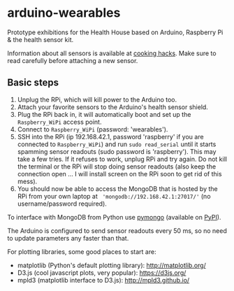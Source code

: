 # arduino-wearables
Prototype exhibitions for the Health House based on Arduino, Raspberry Pi &amp; the health sensor kit.

Information about all sensors is available at [cooking hacks](https://www.cooking-hacks.com/documentation/tutorials/ehealth-biometric-sensor-platform-arduino-raspberry-pi-medical/). Make sure to read carefully before attaching a new sensor.

## Basic steps

1. Unplug the RPi, which will kill power to the Arduino too.
1. Attach your favorite sensors to the Arduino's health sensor shield.
2. Plug the RPi back in, it will automatically boot and set up the `Raspberry_WiPi` access point.
3. Connect to `Raspberry_WiPi` (password: 'wearables').
4. SSH into the RPi (ip 192.168.42.1, password 'raspberry' if you are connected to `Raspberry_WiPi`) and run `sudo read_serial` until it starts spamming sensor readouts (sudo password is 'raspberry'). This may take a few tries. If it refuses to work, unplug RPi and try again. Do not kill the terminal or the RPi will stop doing sensor readouts (also keep the connection open ... I will install screen on the RPi soon to get rid of this mess).
5. You should now be able to access the MongoDB that is hosted by the RPi from your own laptop at `
'mongodb://192.168.42.1:27017/'` (no username/password required).

To interface with MongoDB from Python use [pymongo](https://api.mongodb.com/python/current/) (available on [PyPI](https://pypi.python.org/pypi/pymongo)).

The Arduino is configured to send sensor readouts every 50 ms, so no need to update parameters any faster than that.

For plotting libraries, some good places to start are:
- matplotlib (Python's default plotting library): http://matplotlib.org/
- D3.js (cool javascript plots, very popular): https://d3js.org/
- mpld3 (matplotlib interface to D3.js): http://mpld3.github.io/
